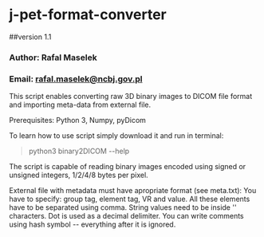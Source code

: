 # j-pet-format-converter
##version 1.1
### Author: Rafal Maselek
### Email: rafal.maselek@ncbj.gov.pl

This script enables converting raw 3D binary images to DICOM file format and importing meta-data from external file.

Prerequisites:
Python 3, Numpy, pyDicom

To learn how to use script simply download it and run in terminal:
> python3 binary2DICOM --help

The script is capable of reading binary images encoded using signed or unsigned integers, 1/2/4/8 bytes per pixel.

External file with metadata must have apropriate format (see meta.txt):
You have to specify: group tag, element tag, VR and value.
All these elements have to be separated using comma.
String values need to be inside '' characters.
Dot is used as a decimal delimiter.
You can write comments using hash symbol -- everything after it is ignored.


